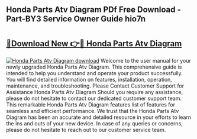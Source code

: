 ## Honda Parts Atv Diagram PDf Free Download - Part-BY3 Service Owner Guide hio7n

# <h2><a href="http://dfoozml.blite.top/?on=Honda+Parts+Atv+Diagram">🔗Download New 👉🔴 Honda Parts Atv Diagram</a></h2>

[![Honda Parts Atv Diagram download](https://i.imgur.com/lujVjoI.png)](http://dfoozml.blite.top/?on=Honda+Parts+Atv+Diagram)
Welcome to the user manual for your newly upgraded Honda Parts Atv Diagram. This comprehensive guide is intended to help you understand and operate your product successfully. You will find detailed information on features, installation, operation, maintenance, and troubleshooting. Please Contact Customer Support for Assistance Honda Parts Atv Diagram Should you require any assistance, please do not hesitate to contact our dedicated customer support team. This remarkable Honda Parts Atv Diagram features list of features for seamless and efficient performance. We trust that the Honda Parts Atv Diagram has been an accurate and detailed resource in your efforts to learn the ins and outs of your new device. In case of any queries or concerns, please do not hesitate to reach out to our customer service team.
